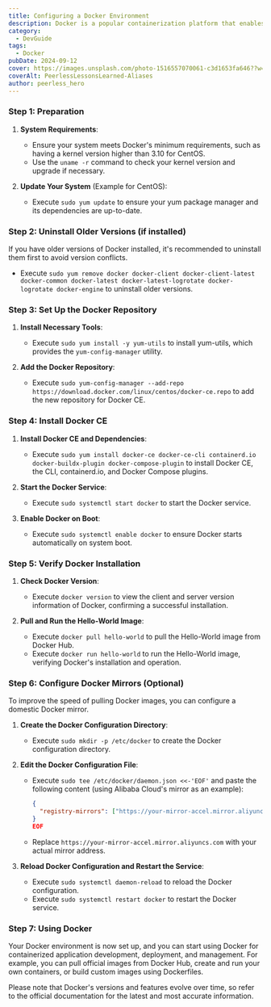 ```yaml
---
title: Configuring a Docker Environment
description: Docker is a popular containerization platform that enables the packaging of applications and their dependencies into lightweight containers, addressing consistency and portability issues during application development and deployment. Below is a basic step-by-step guide to setting up a Docker environment, which is applicable to most Linux distributions such as Ubuntu, CentOS, and more.
category:
  - DevGuide
tags:
  - Docker
pubDate: 2024-09-12
cover: https://images.unsplash.com/photo-1516557070061-c3d1653fa646??w=1960&h=1102&auto=format&fit=crop&q=60&ixlib=rb-4.0.3&ixid=M3wxMjA3fDB8MHxzZWFyY2h8Mnx8YmxhY2t8ZW58MHwwfDB8fHwy
coverAlt: PeerlessLessonsLearned-Aliases
author: peerless_hero
---
```


### Step 1: Preparation

1. **System Requirements**:
   - Ensure your system meets Docker's minimum requirements, such as having a kernel version higher than 3.10 for CentOS.
   - Use the `uname -r` command to check your kernel version and upgrade if necessary.

2. **Update Your System** (Example for CentOS):
   - Execute `sudo yum update` to ensure your yum package manager and its dependencies are up-to-date.

### Step 2: Uninstall Older Versions (if installed)

If you have older versions of Docker installed, it's recommended to uninstall them first to avoid version conflicts.
- Execute `sudo yum remove docker docker-client docker-client-latest docker-common docker-latest docker-latest-logrotate docker-logrotate docker-engine` to uninstall older versions.

### Step 3: Set Up the Docker Repository

1. **Install Necessary Tools**:
   - Execute `sudo yum install -y yum-utils` to install yum-utils, which provides the `yum-config-manager` utility.

2. **Add the Docker Repository**:
   - Execute `sudo yum-config-manager --add-repo https://download.docker.com/linux/centos/docker-ce.repo` to add the new repository for Docker CE.

### Step 4: Install Docker CE

1. **Install Docker CE and Dependencies**:
   - Execute `sudo yum install docker-ce docker-ce-cli containerd.io docker-buildx-plugin docker-compose-plugin` to install Docker CE, the CLI, containerd.io, and Docker Compose plugins.

2. **Start the Docker Service**:
   - Execute `sudo systemctl start docker` to start the Docker service.

3. **Enable Docker on Boot**:
   - Execute `sudo systemctl enable docker` to ensure Docker starts automatically on system boot.

### Step 5: Verify Docker Installation

1. **Check Docker Version**:
   - Execute `docker version` to view the client and server version information of Docker, confirming a successful installation.

2. **Pull and Run the Hello-World Image**:
   - Execute `docker pull hello-world` to pull the Hello-World image from Docker Hub.
   - Execute `docker run hello-world` to run the Hello-World image, verifying Docker's installation and operation.

### Step 6: Configure Docker Mirrors (Optional)

To improve the speed of pulling Docker images, you can configure a domestic Docker mirror.

1. **Create the Docker Configuration Directory**:
   - Execute `sudo mkdir -p /etc/docker` to create the Docker configuration directory.

2. **Edit the Docker Configuration File**:
   - Execute `sudo tee /etc/docker/daemon.json <<-'EOF'` and paste the following content (using Alibaba Cloud's mirror as an example):
     ```json
     {
       "registry-mirrors": ["https://your-mirror-accel.mirror.aliyuncs.com"]
     }
     EOF
     ```
   - Replace `https://your-mirror-accel.mirror.aliyuncs.com` with your actual mirror address.

3. **Reload Docker Configuration and Restart the Service**:
   - Execute `sudo systemctl daemon-reload` to reload the Docker configuration.
   - Execute `sudo systemctl restart docker` to restart the Docker service.

### Step 7: Using Docker

Your Docker environment is now set up, and you can start using Docker for containerized application development, deployment, and management. For example, you can pull official images from Docker Hub, create and run your own containers, or build custom images using Dockerfiles.

Please note that Docker's versions and features evolve over time, so refer to the official documentation for the latest and most accurate information.